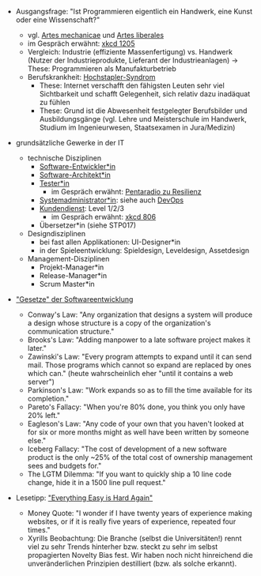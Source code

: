 - Ausgangsfrage: "Ist Programmieren eigentlich ein Handwerk, eine Kunst oder eine Wissenschaft?"
    - vgl. [Artes mechanicae](https://de.wikipedia.org/w/index.php?title=Artes_mechanicae&oldid=219632496 ) und [Artes liberales](https://de.wikipedia.org/w/index.php?title=Sieben_freie_K%C3%BCnste&oldid=227043485 )
    - im Gespräch erwähnt: [xkcd 1205](https://xkcd.com/1205/ )
    - Vergleich: Industrie (effiziente Massenfertigung) vs. Handwerk (Nutzer der Industrieprodukte, Lieferant der Industrieanlagen) -> These: Programmieren als Manufakturbetrieb
    - Berufskrankheit: [Hochstapler-Syndrom](https://de.wikipedia.org/w/index.php?title=Hochstapler-Syndrom&oldid=224109737 )
        - These: Internet verschafft den fähigsten Leuten sehr viel Sichtbarkeit und schafft Gelegenheit, sich relativ dazu inadäquat zu fühlen
        - These: Grund ist die Abwesenheit festgelegter Berufsbilder und Ausbildungsgänge (vgl. Lehre und Meisterschule im Handwerk, Studium im Ingenieurwesen, Staatsexamen in Jura/Medizin)

- grundsätzliche Gewerke in der IT
    - technische Disziplinen
        - [Software-Entwickler\*in](https://de.wikipedia.org/w/index.php?title=Softwareentwickler&oldid=224301831 )
        - [Software-Architekt\*in](https://de.wikipedia.org/w/index.php?title=Softwarearchitekt&oldid=218525463 )
        - [Tester\*in](https://de.wikipedia.org/w/index.php?title=Softwaretest&oldid=226000742 )
            - im Gespräch erwähnt: [Pentaradio zu Resilienz](https://c3d2.de/news/pentaradio24-20210824.html )
        - [Systemadministrator\*in](https://de.wikipedia.org/w/index.php?title=Systemadministrator&oldid=226131321 ): siehe auch [DevOps](https://de.wikipedia.org/w/index.php?title=DevOps&oldid=226542249 )
        - [Kundendienst](https://de.wikipedia.org/w/index.php?title=Support_(Dienstleistung)&oldid=224980821 ): Level 1/2/3
            - im Gespräch erwähnt: [xkcd 806](https://xkcd.com/806/ )
        - Übersetzer\*in (siehe STP017)
    - Designdisziplinen
        - bei fast allen Applikationen: UI-Designer\*in
        - in der Spieleentwicklung: Spieldesign, Leveldesign, Assetdesign
    - Management-Disziplinen
        - Projekt-Manager\*in
        - Release-Manager\*in
        - Scrum Master\*in

- ["Gesetze" der Softwareentwicklung](https://www.netmeister.org/blog/software-engineering-laws.html )
    - Conway's Law: "Any organization that designs a system will produce a design whose structure is a copy of the organization's communication structure."
    - Brooks's Law: "Adding manpower to a late software project makes it later."
    - Zawinski's Law: "Every program attempts to expand until it can send mail. Those programs which cannot so expand are replaced by ones which can." (heute wahrscheinlich eher "until it contains a web server")
    - Parkinson's Law: "Work expands so as to fill the time available for its completion."
    - Pareto's Fallacy: "When you're 80% done, you think you only have 20% left."
    - Eagleson's Law: "Any code of your own that you haven't looked at for six or more months might as well have been written by someone else."
    - Iceberg Fallacy: "The cost of development of a new software product is the only ~25% of the total cost of ownership management sees and budgets for."
    - The LGTM Dilemma: "If you want to quickly ship a 10 line code change, hide it in a 1500 line pull request."

- Lesetipp: ["Everything Easy is Hard Again"](https://frankchimero.com/blog/2018/everything-easy/ )
    - Money Quote: "I wonder if I have twenty years of experience making websites, or if it is really five years of experience, repeated four times."
    - Xyrills Beobachtung: Die Branche (selbst die Universitäten!) rennt viel zu sehr Trends hinterher bzw. steckt zu sehr im selbst propagierten Novelty Bias fest. Wir haben noch nicht hinreichend die unveränderlichen Prinzipien destilliert (bzw. als solche erkannt).
